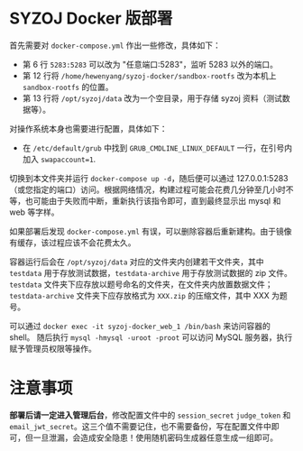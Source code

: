 # SYZOJ Docker 版部署
首先需要对 `docker-compose.yml` 作出一些修改，具体如下：
* 第 6 行 `5283:5283` 可以改为 "任意端口:5283"，监听 5283 以外的端口。
* 第 12 行将 `/home/hewenyang/syzoj-docker/sandbox-rootfs` 改为本机上 `sandbox-rootfs` 的位置。
* 第 13 行将 `/opt/syzoj/data` 改为一个空目录，用于存储 syzoj 资料（测试数据等）。

对操作系统本身也需要进行配置，具体如下：
* 在 `/etc/default/grub` 中找到 `GRUB_CMDLINE_LINUX_DEFAULT` 一行，在引号内加入 `swapaccount=1`.

切换到本文件夹并运行 `docker-compose up -d`，随后便可以通过 127.0.0.1:5283 （或您指定的端口）访问。根据网络情况，构建过程可能会花费几分钟至几小时不等，也可能由于失败而中断，重新执行该指令即可，直到最终显示出 mysql 和 web 等字样。

如果部署后发现 `docker-compose.yml` 有误，可以删除容器后重新建构。由于镜像有缓存，该过程应该不会花费太久。

容器运行后会在 `/opt/syzoj/data` 对应的文件夹内创建若干文件夹，其中 `testdata` 用于存放测试数据，`testdata-archive` 用于存放测试数据的 zip 文件。`testdata` 文件夹下应存放以题号命名的文件夹，在文件夹内放置数据文件；`testdata-archive` 文件夹下应存放格式为 `XXX.zip` 的压缩文件，其中 XXX 为题号。

可以通过 `docker exec -it syzoj-docker_web_1 /bin/bash` 来访问容器的 shell。
随后执行 `mysql -hmysql -uroot -proot` 可以访问 MySQL 服务器，执行赋予管理员权限等操作。

# 注意事项
**部署后请一定进入管理后台**，修改配置文件中的 `session_secret` `judge_token` 和 `email_jwt_secret`。这三个值不需要记住，也不需要备份，写在配置文件中即可，但一旦泄漏，会造成安全隐患！使用随机密码生成器任意生成一组即可。
